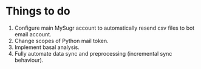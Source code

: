 # Things to do

1. Configure main MySugr account to automatically resend csv files to bot email account.
2. Change scopes of Python mail token.
3. Implement basal analysis.
4. Fully automate data sync and preprocessing (incremental sync behaviour).
